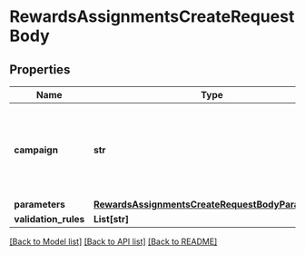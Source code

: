 # RewardsAssignmentsCreateRequestBody


## Properties
Name | Type | Description | Notes
------------ | ------------- | ------------- | -------------
**campaign** | **str** | The campaign ID of the campaign to which the reward is to be assigned. | [optional] 
**parameters** | [**RewardsAssignmentsCreateRequestBodyParameters**](RewardsAssignmentsCreateRequestBodyParameters.md) |  | [optional] 
**validation_rules** | **List[str]** |  | [optional] 

[[Back to Model list]](../README.md#documentation-for-models) [[Back to API list]](../README.md#documentation-for-api-endpoints) [[Back to README]](../README.md)


